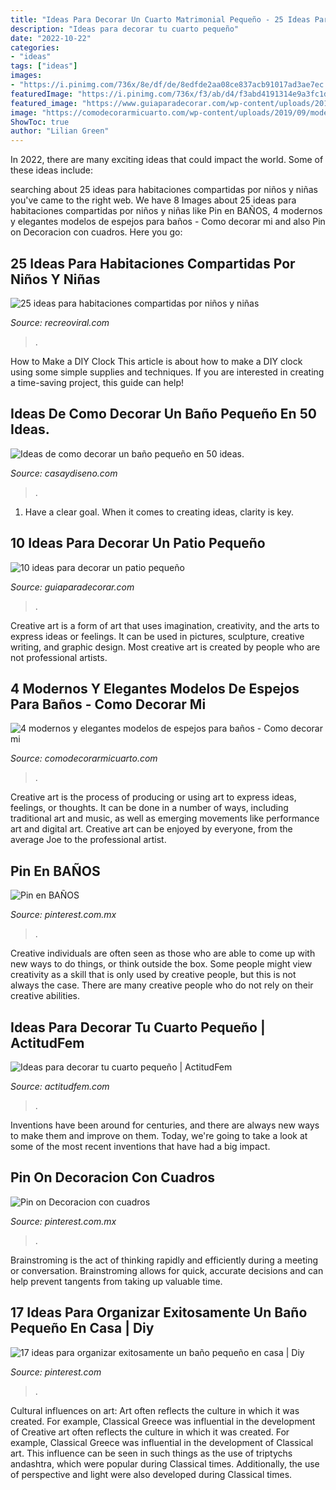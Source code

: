 ```yaml
---
title: "Ideas Para Decorar Un Cuarto Matrimonial Pequeño - 25 Ideas Para Habitaciones Compartidas Por Niños Y Niñas"
description: "Ideas para decorar tu cuarto pequeño"
date: "2022-10-22"
categories:
- "ideas"
tags: ["ideas"]
images:
- "https://i.pinimg.com/736x/8e/df/de/8edfde2aa08ce837acb91017ad3ae7ec.jpg"
featuredImage: "https://i.pinimg.com/736x/f3/ab/d4/f3abd4191314e9a3fc1d147c0603462d.jpg"
featured_image: "https://www.guiaparadecorar.com/wp-content/uploads/2016/07/10-ideas-para-decorar-un-patio-pequeno-02.jpg"
image: "https://comodecorarmicuarto.com/wp-content/uploads/2019/09/modelos-de-espejos-para-baños-modernos.jpg"
ShowToc: true
author: "Lilian Green"
---
```



In 2022, there are many exciting ideas that could impact the world. Some of these ideas include: 

	

		
searching about 25 ideas para habitaciones compartidas por niños y niñas you've came to the right web. We have 8 Images about 25 ideas para habitaciones compartidas por niños y niñas like Pin en BAÑOS, 4 modernos y elegantes modelos de espejos para baños - Como decorar mi and also Pin on Decoracion con cuadros. Here you go:
		
    
## 25 Ideas Para Habitaciones Compartidas Por Niños Y Niñas

<img loading=lazy src="https://www.recreoviral.com/wp-content/uploads/2015/10/Creativas-habitaciones-compartidas-por-niños-y-niñas-20.jpg" onerror="this.onerror=null;this.src='https://tse4.mm.bing.net/th?id=OIP.-Ts-U_rcLPJoeXxO7y8MzAHaE8&amp;pid=15.1';" alt="25 ideas para habitaciones compartidas por niños y niñas">

_Source: recreoviral.com_

>. 

	

How to Make a DIY Clock
This article is about how to make a DIY clock using some simple supplies and techniques. If you are interested in creating a time-saving project, this guide can help!

    
## Ideas De Como Decorar Un Baño Pequeño En 50 Ideas.

<img loading=lazy src="https://casaydiseno.com/wp-content/uploads/2015/12/ideas-de-como-decorar-un-baño-pequeño-led-pajaros.jpeg" onerror="this.onerror=null;this.src='https://tse2.mm.bing.net/th?id=OIP.lnQSo8YIxhu1lJDlrfHILAHaLH&amp;pid=15.1';" alt="Ideas de como decorar un baño pequeño en 50 ideas.">

_Source: casaydiseno.com_

>. 

	

1. Have a clear goal. When it comes to creating ideas, clarity is key.

    
## 10 Ideas Para Decorar Un Patio Pequeño

<img loading=lazy src="https://www.guiaparadecorar.com/wp-content/uploads/2016/07/10-ideas-para-decorar-un-patio-pequeno-02.jpg" onerror="this.onerror=null;this.src='https://tse1.mm.bing.net/th?id=OIP.QptyvaGJ8KJpaI3FQvnycQHaFj&amp;pid=15.1';" alt="10 ideas para decorar un patio pequeño">

_Source: guiaparadecorar.com_

>. 

	

Creative art is a form of art that uses imagination, creativity, and the arts to express ideas or feelings. It can be used in pictures, sculpture, creative writing, and graphic design. Most creative art is created by people who are not professional artists.

    
## 4 Modernos Y Elegantes Modelos De Espejos Para Baños - Como Decorar Mi

<img loading=lazy src="https://comodecorarmicuarto.com/wp-content/uploads/2019/09/modelos-de-espejos-para-baños-modernos.jpg" onerror="this.onerror=null;this.src='https://tse2.mm.bing.net/th?id=OIP.2zjjnODIdXQ8Xm55HY7JjAAAAA&amp;pid=15.1';" alt="4 modernos y elegantes modelos de espejos para baños - Como decorar mi">

_Source: comodecorarmicuarto.com_

>. 

	

Creative art is the process of producing or using art to express ideas, feelings, or thoughts. It can be done in a number of ways, including traditional art and music, as well as emerging movements like performance art and digital art. Creative art can be enjoyed by everyone, from the average Joe to the professional artist.

    
## Pin En BAÑOS

<img loading=lazy src="https://i.pinimg.com/736x/f3/ab/d4/f3abd4191314e9a3fc1d147c0603462d.jpg" onerror="this.onerror=null;this.src='https://tse1.mm.bing.net/th?id=OIP.sfjtvGE3gX-MiJ9etVk8VAHaLH&amp;pid=15.1';" alt="Pin en BAÑOS">

_Source: pinterest.com.mx_

>. 

	

Creative individuals are often seen as those who are able to come up with new ways to do things, or think outside the box. Some people might view creativity as a skill that is only used by creative people, but this is not always the case. There are many creative people who do not rely on their creative abilities.

    
## Ideas Para Decorar Tu Cuarto Pequeño | ActitudFem

<img loading=lazy src="https://cdn2.actitudfem.com/media/files/styles/large_auto/public/ideas-para-decorar-tu-cuarto-pequeno.jpg" onerror="this.onerror=null;this.src='https://tse3.mm.bing.net/th?id=OIP.HdSW-9Omxihj70jU_i147QHaFj&amp;pid=15.1';" alt="Ideas para decorar tu cuarto pequeño | ActitudFem">

_Source: actitudfem.com_

>. 

	

Inventions have been around for centuries, and there are always new ways to make them and improve on them. Today, we're going to take a look at some of the most recent inventions that have had a big impact.

    
## Pin On Decoracion Con Cuadros

<img loading=lazy src="https://i.pinimg.com/736x/8e/df/de/8edfde2aa08ce837acb91017ad3ae7ec.jpg" onerror="this.onerror=null;this.src='https://tse2.mm.bing.net/th?id=OIP.qrozlmK_idtMr2oBe1-JigHaNK&amp;pid=15.1';" alt="Pin on Decoracion con cuadros">

_Source: pinterest.com.mx_

>. 

	

Brainstroming is the act of thinking rapidly and efficiently during a meeting or conversation. Brainstroming allows for quick, accurate decisions and can help prevent tangents from taking up valuable time.

    
## 17 Ideas Para Organizar Exitosamente Un Baño Pequeño En Casa | Diy

<img loading=lazy src="https://i.pinimg.com/736x/1c/e2/de/1ce2ded6f91197f8ea5876fffee7b29d.jpg" onerror="this.onerror=null;this.src='https://tse2.mm.bing.net/th?id=OIP.akVBkNMFTmrZpfUj4P5MawHaJ4&amp;pid=15.1';" alt="17 ideas para organizar exitosamente un baño pequeño en casa | Diy">

_Source: pinterest.com_

>. 

	

Cultural influences on art: Art often reflects the culture in which it was created. For example, Classical Greece was influential in the development of
Creative art often reflects the culture in which it was created. For example, Classical Greece was influential in the development of Classical art. This influence can be seen in such things as the use of triptychs andashtra, which were popular during Classical times. Additionally, the use of perspective and light were also developed during Classical times.

